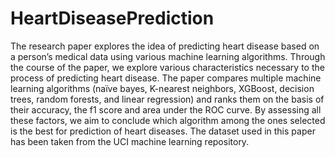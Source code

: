 # HeartDiseasePrediction
The research paper explores the idea of predicting heart disease based on a person’s medical data using various machine learning algorithms. Through the course of the paper, we explore various characteristics necessary to the process of predicting heart disease. The paper compares multiple machine learning algorithms (naïve bayes, K-nearest neighbors, XGBoost, decision trees, random forests, and linear regression) and ranks them on the basis of their accuracy, the f1 score and area under the ROC curve. By assessing all these factors, we aim to conclude which algorithm among the ones selected is the best for prediction of heart diseases. The dataset used in this paper has been taken from the UCI machine learning repository.
